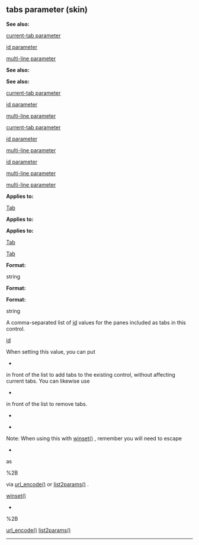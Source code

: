 

 tabs parameter (skin)
-----------------------




**See also:** 


[current-tab parameter](#/{skin}/param/current-tab) 

[id parameter](#/{skin}/param/id) 

[multi-line parameter](#/{skin}/param/multi-line) 





**See also:** 

**See also:**

[current-tab parameter](#/{skin}/param/current-tab) 

[id parameter](#/{skin}/param/id) 

[multi-line parameter](#/{skin}/param/multi-line) 



[current-tab parameter](#/{skin}/param/current-tab)

[id parameter](#/{skin}/param/id) 

[multi-line parameter](#/{skin}/param/multi-line) 


[id parameter](#/{skin}/param/id)

[multi-line parameter](#/{skin}/param/multi-line) 

[multi-line parameter](#/{skin}/param/multi-line)


**Applies to:** 


[Tab](#/{skin}/control/tab) 



**Applies to:** 

**Applies to:**

[Tab](#/{skin}/control/tab) 

[Tab](#/{skin}/control/tab)


**Format:** 


 string
 


**Format:** 

**Format:**

 string


 A comma-separated list of
 [id](#/{skin}/param/id) 
 values for the panes included as tabs in this control.



[id](#/{skin}/param/id)

 When setting this value, you can put
 
 +
 
 in front of the list to add tabs to the existing control, without affecting current tabs. You can likewise use
 
 -
 
 in front of the list to remove tabs.




 +


 -


 Note: When using this with
 [winset()](#/proc/winset) 
 , remember you will need to escape
 
 +
 
 as
 
 %2B
 
 via
 [url\_encode()](#/proc/url_encode) 
 or
 [list2params()](#/proc/list2params) 
 .



[winset()](#/proc/winset)

 +


 %2B

[url\_encode()](#/proc/url_encode)
[list2params()](#/proc/list2params)


---


